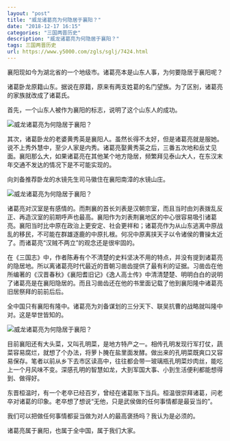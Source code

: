```yaml
---
layout: "post"
title: "威龙诸葛亮为何隐居于襄阳？"
date: "2018-12-17 16:15"
categories: "三国两晋历史"
description: "威龙诸葛亮为何隐居于襄阳？"
tags: 三国两晋历史
url: https://www.y5000.com/zgls/sglj/7424.html
---
```






襄阳现如今为湖北省的一个地级市。诸葛亮本是山东人事，为何要隐居于襄阳呢？

诸葛卧龙原籍山东。据说在原籍，原来有两支姓葛的名门望族。为了区别，诸葛亮的家族就改成了诸葛氏。

首先，一个山东人被作为襄阳的标志，说明了这个山东人的成功。

![威龙诸葛亮为何隐居于襄阳？](/uploads/allimg/161216/6-161216100623240.JPG)

其次，诸葛卧龙的老婆黄秀英是襄阳人。虽然长得不太好，但是诸葛亮就是服她。说不上秀外慧中，至少人家是内秀。诸葛亮娶黄秀英之后，三番五次地和岳丈见面。襄阳那么大，如果诸葛亮在其他某个地方隐居，频繁拜见泰山大人，在东汉末年交通不发达的情况下是不可能实现的。

向刘备推荐卧龙的水镜先生司马徽住在襄阳南漳的水镜山庄。

![威龙诸葛亮为何隐居于襄阳？](/uploads/allimg/161216/6-16121610060b24.JPG)

诸葛亮对汉室是有感情的。而荆襄的首长刘表是汉朝宗室，而且当时由刘表拨乱反正、再造汉室的前期呼声也最高。襄阳作为刘表荆襄地区的中心很容易吸引诸葛亮。襄阳当时比中原在政治上更安定、社会更祥和；诸葛亮作为从山东逃离中原战乱的移民，不可能在群雄逐鹿的中原扎根。何况中原离挟天子以令诸侯的曹操太近了。而诸葛亮“汉贼不两立”的观念还是很牢固的。

在《三国志》中，作者陈寿有个不清楚的史料坚决不用的特点，并没有提到诸葛亮的隐居地。所以离诸葛亮时代最近的晋朝习凿齿提供了最有利的证据。习凿齿在他所编著的《汉晋春秋》《襄阳耆旧记》《逸人高士传》中清清楚楚、明明白白的说明了诸葛亮是在襄阳隐居的。而且习凿齿还在他的书里面记载了他到襄阳隆中诸葛亮旧居祭拜的前前后后。

全中国只有襄阳有隆中。诸葛亮为刘备谋划的三分天下、联吴抗曹的战略就叫隆中对。这是举世皆知的。

![威龙诸葛亮为何隐居于襄阳？](/uploads/allimg/161216/6-16121610055BZ.JPG)

目前襄阳还有大头菜，又叫孔明菜，是地方特产之一。相传孔明发现行军打仗，蔬菜容易腐烂，就想了个办法，将萝卜腌在盐里面发酵。做出来的孔明菜既爽口又容易保存。笔者以前从乡下去市区读高中，往往都会带一玻璃瓶孔明菜炒肉丝，能吃上一个月风味不变。深感孔明的智慧如龙，大到军国大事、小到生活便利都能想得到、做得好。

东晋桓温时，有一个老卒已经百岁，曾经在诸葛账下当兵。桓温很崇拜诸葛，问老卒对诸葛的印象。老卒想了想说“无他，只是武侯做的任何事情都是最妥当的”。

我们可以把做任何事情都妥当做为对人的最高褒扬吗？我认为是必须的。

诸葛亮属于襄阳，也属于全中国，属于我们大家。
